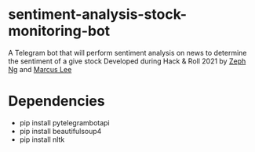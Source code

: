 # sentiment-analysis-stock-monitoring-bot
A Telegram bot that will perform sentiment analysis on news to determine the sentiment of a give stock
Developed during Hack & Roll 2021 by [Zeph Ng](https://github.com/zeph1997) and [Marcus Lee](https://github.com/marcusleeeugene)

# Dependencies
* pip install pytelegrambotapi
* pip install beautifulsoup4
* pip install nltk

